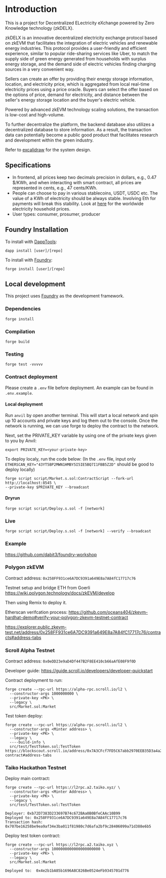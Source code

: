 # Introduction

This is a project for Decentralized ELectricity eXchange powered by Zero Knowledge technology (zkDELX).

zkDELX is an innovative decentralized electricity exchange protocol based on zkEVM that facilitates the integration of electric vehicles and renewable energy industries. This protocol provides a user-friendly and efficient experience, similar to popular ride-sharing services like Uber, to match the supply side of green energy generated from households with surplus energy storage, and the demand side of electric vehicles finding charging sources in a very convenient way.

Sellers can create an offer by providing their energy storage information, location, and electricity price, which is aggregated from local real-time electricity prices using a price oracle. Buyers can select the offer based on the options of price, demand for electricity, and distance between the seller's energy storage location and the buyer's electric vehicle.

Powered by advanced zkEVM technology scaling solutions, the transaction is low-cost and high-volume.

To further decentralize the platform, the backend database also utilizes a decentralized database to store information. As a result, the transaction data can potentially become a public good product that facilitates research and development within the green industry.



Refer to [excalidraw](https://excalidraw.com/#room=1e40eb59d4910c89d990,kqi-1NwQ7TxqgMy-49i0Nw) for the system design.

## Specifications
- In frontend, all prices keep two decimals precision in dollars, e.g., 0.47 $/KWh, and when interacting with smart contract, all prices are represented in cents, e.g., 47 cents/KWh. 
- People can choose to pay in various stablecoins, USDT, USDC etc. The value of a KWh of electricity should be always stable. Involving Eth for payments will break this stability. Look at [here](https://www.statista.com/statistics/263492/electricity-prices-in-selected-countries/) for the worldwide  electricity household prices.
- User types: consumer, prosumer, producer


## Foundry Installation

To install with [DappTools](https://github.com/dapphub/dapptools):

```
dapp install [user]/[repo]
```

To install with [Foundry](https://github.com/gakonst/foundry):

```
forge install [user]/[repo]
```

## Local development

This project uses [Foundry](https://github.com/gakonst/foundry) as the development framework.

### Dependencies

```
forge install
```

### Compilation

```
forge build
```

### Testing

```
forge test -vvvvv
```

### Contract deployment

Please create a `.env` file before deployment. An example can be found in `.env.example`.

#### Local deployment

Run `anvil` by open another terminal. This will start a local network and spin up 10 accounts and private keys and log them out to the console. Once the network is running, we can use forge to deploy the contract to the network. 

Next, set the PRIVATE_KEY variable by using one of the private keys given to you by Anvil: 

`export PRIVATE_KEY=<your-private-key>`

To deploy localy, run the code below: (In the `.env` file, input only `ETHERSCAN_KEY="43YT5BP2MWN1HMBY5I5IE5BQ7I1FBB5Z2D"` should be good to deploy locally)

```
forge script script/Market.s.sol:ContractScript --fork-url http://localhost:8545 \
--private-key $PRIVATE_KEY --broadcast
```

#### Dryrun

```
forge script script/Deploy.s.sol -f [network]
```

### Live

```
forge script script/Deploy.s.sol -f [network] --verify --broadcast
```



### Example 
https://github.com/dabit3/foundry-workshop

### Polygon zkEVM
Contract address: `0x258FF931ce6A7DC9391a649E8a7A84fC17717c76`

Testnet setup and bridge ETH from Goerli https://wiki.polygon.technology/docs/zkEVM/develop

Then using Remix to deploy it.

Etherscan verifcation process: https://github.com/oceans404/zkevm-hardhat-demo#verify-your-polygon-zkevm-testnet-contract

https://explorer.public.zkevm-test.net/address/0x258FF931ce6A7DC9391a649E8a7A84fC17717c76/contracts#address-tabs 

### Scroll Alpha Testnet
Contract address: `0x0eDD23e9aD4Df447B2F8EE410cb66aAfE08F9f0D`

Developer guide:
https://guide.scroll.io/developers/developer-quickstart 

Contract deployment to run:

```
forge create --rpc-url https://alpha-rpc.scroll.io/l2 \
  --constructor-args 1000000000 \
  --private-key <PK> \
  --legacy \
  src/Market.sol:Market
```

Test token deploy:
```
forge create --rpc-url https://alpha-rpc.scroll.io/l2 \
  --constructor-args <Minter address> \
  --private-key <PK> \
  --legacy \
  ----build-info \
  src/test/TestToken.sol:TestToken
https://blockscout.scroll.io/address/0x7A3CFcf7FD5C67abb2970EEB35D3a4a2BacCACD2/read-contract#address-tabs
```


### Taiko Hackathon Testnet

Deploy main contract:
```
forge create --rpc-url https://l2rpc.a2.taiko.xyz/ \
  --constructor-args <Minter Address> \
  --private-key <PK> \
  --legacy \
  src/test/TestToken.sol:TestToken

Deployer: 0xb72D7383D233697B74c672BAa0B0BfeCAAc10B99
Deployed to: 0x258FF931ce6A7DC9391a649E8a7A84fC17717c76
Transaction hash: 0x707be16258be9ea9af34e3ba011f81980c7d6afa2bf9c28406099a71d388e6b5
```

Deploy test token contract:
```
forge create --rpc-url https://l2rpc.a2.taiko.xyz \
  --constructor-args 1000000000000000000000 \
  --private-key <PK> \
  --legacy \
  src/Market.sol:Market

Deployed to:  0x4e2b1bA85b1696A8C826Be0524eFb9345701d776 
```